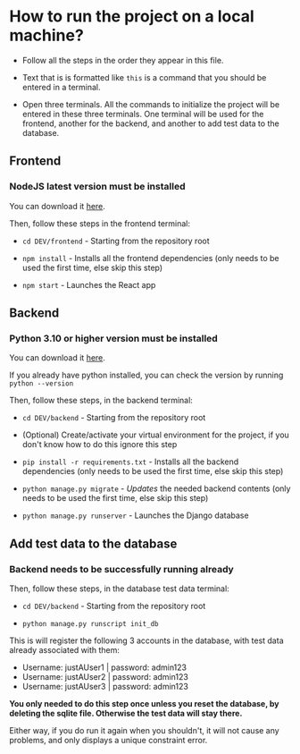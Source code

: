 # How to run the project on a local machine?

- Follow all the steps in the order they appear in this file.

- Text that is is formatted like `this` is a command that you should be entered in a terminal.

- Open three terminals. All the commands to initialize the project will be entered in these three terminals. One terminal will be used for the frontend, another for the backend, and another to add test data to the database.

## Frontend

### NodeJS latest version must be installed

You can download it [here](https://nodejs.org/en/download/).

Then, follow these steps in the frontend terminal:

- `cd DEV/frontend`  - Starting from the repository root

- `npm install` -  Installs all the frontend dependencies (only needs to be used the first time, else skip this step)

- `npm start` - Launches the React app

## Backend

### Python 3.10 or higher version must be installed

You can download it [here](https://www.python.org/downloads).

If you already have python installed, you can check the version by running `python --version`

Then, follow these steps, in the backend terminal:

- `cd DEV/backend` - Starting from the repository root

- (Optional) Create/activate your virtual environment for the project, if you don't know how to do this ignore this step

- `pip install -r requirements.txt` - Installs all the backend dependencies (only needs to be used the first time, else skip this step)

- `python manage.py migrate` - _Updates_ the needed backend contents (only needs to be used the first time, else skip this step)

- `python manage.py runserver` - Launches the Django database

## Add test data to the database

### Backend needs to be successfully running already

Then, follow these steps, in the database test data terminal:

- `cd DEV/backend` - Starting from the repository root

- `python manage.py runscript init_db`

This is will register the following 3 accounts in the database, with test data already associated with them:

- Username: justAUser1 | password: admin123
- Username: justAUser2 | password: admin123
- Username: justAUser3 | password: admin123

**You only needed to do this step once unless you reset the
database, by deleting the sqlite file. Otherwise the test data will stay there.**

Either way, if you do run it again when you shouldn't, it will not cause any problems, and only displays a unique constraint error.
